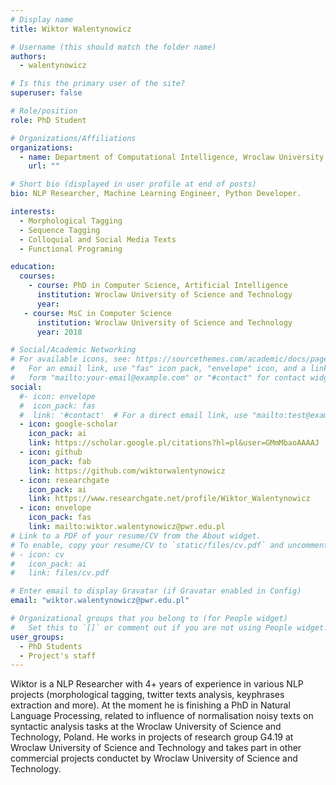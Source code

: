 ```yaml
---
# Display name
title: Wiktor Walentynowicz

# Username (this should match the folder name)
authors:
  - walentynowicz

# Is this the primary user of the site?
superuser: false

# Role/position
role: PhD Student

# Organizations/Affiliations
organizations:
  - name: Department of Computational Intelligence, Wroclaw University of Science and Technology
    url: ""

# Short bio (displayed in user profile at end of posts)
bio: NLP Researcher, Machine Learning Engineer, Python Developer.

interests:
  - Morphological Tagging
  - Sequence Tagging
  - Colloquial and Social Media Texts
  - Functional Programing

education:
  courses:
    - course: PhD in Computer Science, Artificial Intelligence
      institution: Wroclaw University of Science and Technology
      year:
   - course: MsC in Computer Science
      institution: Wroclaw University of Science and Technology
      year: 2018

# Social/Academic Networking
# For available icons, see: https://sourcethemes.com/academic/docs/page-builder/#icons
#   For an email link, use "fas" icon pack, "envelope" icon, and a link in the
#   form "mailto:your-email@example.com" or "#contact" for contact widget.
social:
  #- icon: envelope
  #  icon_pack: fas
  #  link: '#contact'  # For a direct email link, use "mailto:test@example.org".
  - icon: google-scholar
    icon_pack: ai
    link: https://scholar.google.pl/citations?hl=pl&user=GMmMbaoAAAAJ
  - icon: github
    icon_pack: fab
    link: https://github.com/wiktorwalentynowicz
  - icon: researchgate
    icon_pack: ai
    link: https://www.researchgate.net/profile/Wiktor_Walentynowicz
  - icon: envelope
    icon_pack: fas
    link: mailto:wiktor.walentynowicz@pwr.edu.pl
# Link to a PDF of your resume/CV from the About widget.
# To enable, copy your resume/CV to `static/files/cv.pdf` and uncomment the lines below.
# - icon: cv
#   icon_pack: ai
#   link: files/cv.pdf

# Enter email to display Gravatar (if Gravatar enabled in Config)
email: "wiktor.walentynowicz@pwr.edu.pl"

# Organizational groups that you belong to (for People widget)
#   Set this to `[]` or comment out if you are not using People widget.
user_groups:
  - PhD Students
  - Project's staff
---
```


Wiktor is a NLP Researcher with 4+ years of experience in various NLP projects (morphological tagging, twitter texts analysis, keyphrases extraction and more). At the moment he is finishing a PhD in Natural Language Processing, related to influence of normalisation noisy texts on syntactic analysis tasks at the Wroclaw University of Science and Technology, Poland. He works in projects of research group G4.19 at Wroclaw University of Science and Technology and takes part in other commercial projects conductet by Wroclaw University of Science and Technology.

